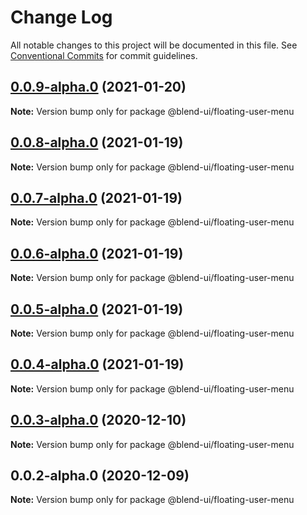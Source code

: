 # Change Log

All notable changes to this project will be documented in this file.
See [Conventional Commits](https://conventionalcommits.org) for commit guidelines.

## [0.0.9-alpha.0](https://prifina-admin/prifina/blend-ui/compare/@blend-ui/floating-user-menu@0.0.8-alpha.0...@blend-ui/floating-user-menu@0.0.9-alpha.0) (2021-01-20)

**Note:** Version bump only for package @blend-ui/floating-user-menu





## [0.0.8-alpha.0](https://prifina-admin/prifina/blend-ui/compare/@blend-ui/floating-user-menu@0.0.7-alpha.0...@blend-ui/floating-user-menu@0.0.8-alpha.0) (2021-01-19)

**Note:** Version bump only for package @blend-ui/floating-user-menu





## [0.0.7-alpha.0](https://prifina-admin/prifina/blend-ui/compare/@blend-ui/floating-user-menu@0.0.6-alpha.0...@blend-ui/floating-user-menu@0.0.7-alpha.0) (2021-01-19)

**Note:** Version bump only for package @blend-ui/floating-user-menu





## [0.0.6-alpha.0](https://prifina-admin/prifina/blend-ui/compare/@blend-ui/floating-user-menu@0.0.5-alpha.0...@blend-ui/floating-user-menu@0.0.6-alpha.0) (2021-01-19)

**Note:** Version bump only for package @blend-ui/floating-user-menu





## [0.0.5-alpha.0](https://prifina-admin/prifina/blend-ui/compare/@blend-ui/floating-user-menu@0.0.4-alpha.0...@blend-ui/floating-user-menu@0.0.5-alpha.0) (2021-01-19)

**Note:** Version bump only for package @blend-ui/floating-user-menu





## [0.0.4-alpha.0](https://prifina-admin/prifina/blend-ui/compare/@blend-ui/floating-user-menu@0.0.3-alpha.0...@blend-ui/floating-user-menu@0.0.4-alpha.0) (2021-01-19)

**Note:** Version bump only for package @blend-ui/floating-user-menu





## [0.0.3-alpha.0](https://prifina-admin/prifina/blend-ui/compare/@blend-ui/floating-user-menu@0.0.2-alpha.0...@blend-ui/floating-user-menu@0.0.3-alpha.0) (2020-12-10)

**Note:** Version bump only for package @blend-ui/floating-user-menu





## 0.0.2-alpha.0 (2020-12-09)

**Note:** Version bump only for package @blend-ui/floating-user-menu
